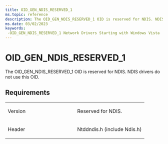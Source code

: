 ```yaml
---
title: OID_GEN_NDIS_RESERVED_1
ms.topic: reference
description: The OID_GEN_NDIS_RESERVED_1 OID is reserved for NDIS. NDIS drivers do not use this OID.
ms.date: 03/02/2023
keywords: 
 -OID_GEN_NDIS_RESERVED_1 Network Drivers Starting with Windows Vista
---
```


# OID\_GEN\_NDIS\_RESERVED\_1


The OID\_GEN\_NDIS\_RESERVED\_1 OID is reserved for NDIS. NDIS drivers do not use this OID.

## Requirements

<table>
<colgroup>
<col width="50%" />
<col width="50%" />
</colgroup>
<tbody>
<tr class="odd">
<td><p>Version</p></td>
<td><p>Reserved for NDIS.</p></td>
</tr>
<tr class="even">
<td><p>Header</p></td>
<td>Ntddndis.h (include Ndis.h)</td>
</tr>
</tbody>
</table>

 

 




